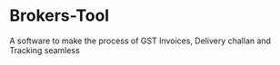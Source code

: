 # Brokers-Tool
A software to make the process of GST Invoices, Delivery challan and Tracking seamless
